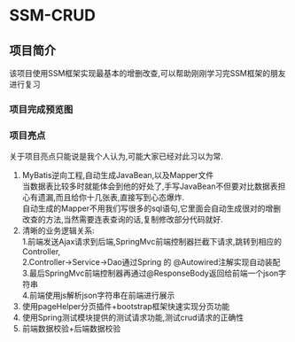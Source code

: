 # SSM-CRUD
## 项目简介
该项目使用SSM框架实现最基本的增删改查,可以帮助刚刚学习完SSM框架的朋友进行复习  
### 项目完成预览图

### 项目亮点
关于项目亮点只能说是我个人认为,可能大家已经对此习以为常.  
1. MyBatis逆向工程,自动生成JavaBean,以及Mapper文件  
    当数据表比较多时就能体会到他的好处了,手写JavaBean不但要对比数据表担心有遗漏,而且给你十几张表,直接写到心态爆炸.  
    自动生成的Mapper不用我们写很多的sql语句,它里面会自动生成很对的增删改查的方法,当然需要连表查询的话,复制修改部分代码就好.  
2. 清晰的业务逻辑关系:  
    1.前端发送Ajax请求到后端,SpringMvc前端控制器拦截下请求,跳转到相应的Controller,  
    2.Controller->Service->Dao通过Spring 的 @Autowired注解实现自动装配  
    3.最后SpringMvc前端控制器再通过@ResponseBody返回给前端一个json字符串  
    4.前端使用js解析json字符串在前端进行展示  
3. 使用pageHelper分页插件+bootstrap框架快速实现分页功能  
4. 使用Spring测试模块提供的测试请求功能,测试crud请求的正确性  
5. 前端数据校验+后端数据校验  
